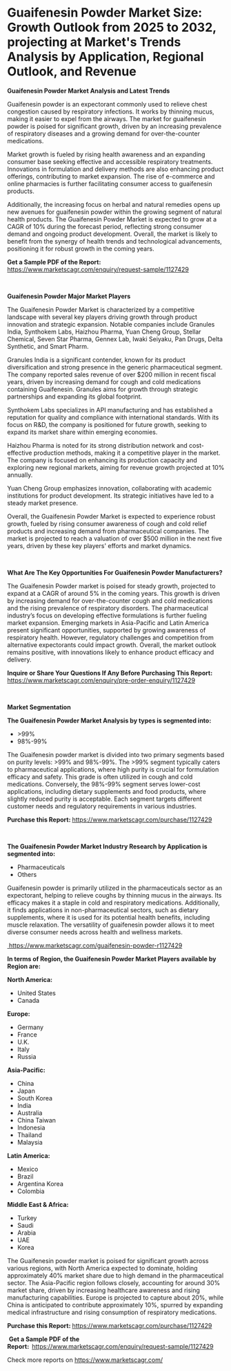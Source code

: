 <p><h1>Guaifenesin Powder Market Size: Growth Outlook from 2025 to 2032, projecting at Market's Trends Analysis by Application, Regional Outlook, and Revenue</h1></p><p><strong>Guaifenesin Powder Market Analysis and Latest Trends</strong></p>
<p><p>Guaifenesin powder is an expectorant commonly used to relieve chest congestion caused by respiratory infections. It works by thinning mucus, making it easier to expel from the airways. The market for guaifenesin powder is poised for significant growth, driven by an increasing prevalence of respiratory diseases and a growing demand for over-the-counter medications.</p><p>Market growth is fueled by rising health awareness and an expanding consumer base seeking effective and accessible respiratory treatments. Innovations in formulation and delivery methods are also enhancing product offerings, contributing to market expansion. The rise of e-commerce and online pharmacies is further facilitating consumer access to guaifenesin products.</p><p>Additionally, the increasing focus on herbal and natural remedies opens up new avenues for guaifenesin powder within the growing segment of natural health products. The Guaifenesin Powder Market is expected to grow at a CAGR of 10% during the forecast period, reflecting strong consumer demand and ongoing product development. Overall, the market is likely to benefit from the synergy of health trends and technological advancements, positioning it for robust growth in the coming years.</p></p>
<p><strong>Get a Sample PDF of the Report:&nbsp;</strong> <a href="https://www.marketscagr.com/enquiry/request-sample/1127429?utm_campaign=1944&utm_medium=2&utm_source=Github&utm_content=ia&utm_term=06032025&utm_id=guaifenesin-powder">https://www.marketscagr.com/enquiry/request-sample/1127429</a></p>
<p>&nbsp;</p>
<p><strong>Guaifenesin Powder Major Market Players</strong></p>
<p><p>The Guaifenesin Powder Market is characterized by a competitive landscape with several key players driving growth through product innovation and strategic expansion. Notable companies include Granules India, Synthokem Labs, Haizhou Pharma, Yuan Cheng Group, Stellar Chemical, Seven Star Pharma, Gennex Lab, Iwaki Seiyaku, Pan Drugs, Delta Synthetic, and Smart Pharm.</p><p>Granules India is a significant contender, known for its product diversification and strong presence in the generic pharmaceutical segment. The company reported sales revenue of over $200 million in recent fiscal years, driven by increasing demand for cough and cold medications containing Guaifenesin. Granules aims for growth through strategic partnerships and expanding its global footprint.</p><p>Synthokem Labs specializes in API manufacturing and has established a reputation for quality and compliance with international standards. With its focus on R&D, the company is positioned for future growth, seeking to expand its market share within emerging economies.</p><p>Haizhou Pharma is noted for its strong distribution network and cost-effective production methods, making it a competitive player in the market. The company is focused on enhancing its production capacity and exploring new regional markets, aiming for revenue growth projected at 10% annually.</p><p>Yuan Cheng Group emphasizes innovation, collaborating with academic institutions for product development. Its strategic initiatives have led to a steady market presence.</p><p>Overall, the Guaifenesin Powder Market is expected to experience robust growth, fueled by rising consumer awareness of cough and cold relief products and increasing demand from pharmaceutical companies. The market is projected to reach a valuation of over $500 million in the next five years, driven by these key players' efforts and market dynamics.</p></p>
<p>&nbsp;</p>
<p><strong>What Are The Key Opportunities For Guaifenesin Powder Manufacturers?</strong></p>
<p><p>The Guaifenesin Powder market is poised for steady growth, projected to expand at a CAGR of around 5% in the coming years. This growth is driven by increasing demand for over-the-counter cough and cold medications and the rising prevalence of respiratory disorders. The pharmaceutical industry’s focus on developing effective formulations is further fueling market expansion. Emerging markets in Asia-Pacific and Latin America present significant opportunities, supported by growing awareness of respiratory health. However, regulatory challenges and competition from alternative expectorants could impact growth. Overall, the market outlook remains positive, with innovations likely to enhance product efficacy and delivery.</p></p>
<p><strong>Inquire or Share Your Questions If Any Before Purchasing This Report:</strong> <a href="https://www.marketscagr.com/enquiry/pre-order-enquiry/1127429?utm_campaign=1944&utm_medium=2&utm_source=Github&utm_content=ia&utm_term=06032025&utm_id=guaifenesin-powder">https://www.marketscagr.com/enquiry/pre-order-enquiry/1127429</a></p>
<p>&nbsp;</p>
<p><strong>Market Segmentation</strong></p>
<p><strong>The Guaifenesin Powder Market Analysis by types is segmented into:</strong></p>
<p><ul><li>>99%</li><li>98%-99%</li></ul></p>
<p><p>The Guaifenesin powder market is divided into two primary segments based on purity levels: >99% and 98%-99%. The >99% segment typically caters to pharmaceutical applications, where high purity is crucial for formulation efficacy and safety. This grade is often utilized in cough and cold medications. Conversely, the 98%-99% segment serves lower-cost applications, including dietary supplements and food products, where slightly reduced purity is acceptable. Each segment targets different customer needs and regulatory requirements in various industries.</p></p>
<p><strong>Purchase this Report:&nbsp;</strong><a href="https://www.marketscagr.com/purchase/1127429?utm_campaign=1944&utm_medium=2&utm_source=Github&utm_content=ia&utm_term=06032025&utm_id=guaifenesin-powder">https://www.marketscagr.com/purchase/1127429</a></p>
<p>&nbsp;</p>
<p><strong>The Guaifenesin Powder Market Industry Research by Application is segmented into:</strong></p>
<p><ul><li>Pharmaceuticals</li><li>Others</li></ul></p>
<p><p>Guaifenesin powder is primarily utilized in the pharmaceuticals sector as an expectorant, helping to relieve coughs by thinning mucus in the airways. Its efficacy makes it a staple in cold and respiratory medications. Additionally, it finds applications in non-pharmaceutical sectors, such as dietary supplements, where it is used for its potential health benefits, including muscle relaxation. The versatility of guaifenesin powder allows it to meet diverse consumer needs across health and wellness markets.</p></p>
<p><a href="https://www.marketscagr.com/guaifenesin-powder-r1127429?utm_campaign=1944&utm_medium=2&utm_source=Github&utm_content=ia&utm_term=06032025&utm_id=guaifenesin-powder">&nbsp;https://www.marketscagr.com/guaifenesin-powder-r1127429</a></p>
<p><strong>In terms of Region, the Guaifenesin Powder Market Players available by Region are:</strong></p>
<p>
    <p> <strong> North America: </strong>
        <ul>
            <li>United States</li>
            <li>Canada</li>
        </ul>
        </p> 
    <p> <strong> Europe: </strong>
        <ul>
            <li>Germany</li>
            <li>France</li>
            <li>U.K.</li>
            <li>Italy</li>
            <li>Russia</li>
        </ul>
        </p> 
    <p> <strong> Asia-Pacific: </strong>
        <ul>
            <li>China</li>
            <li>Japan</li>
            <li>South Korea</li>
            <li>India</li>
            <li>Australia</li>
            <li>China Taiwan</li>
            <li>Indonesia</li>
            <li>Thailand</li>
            <li>Malaysia</li>
        </ul>
        </p> 
    <p> <strong> Latin America: </strong>
        <ul>
            <li>Mexico</li>
            <li>Brazil</li>
            <li>Argentina Korea</li>
            <li>Colombia</li>
        </ul>
        </p> 
    <p> <strong> Middle East & Africa: </strong>
        <ul>
            <li>Turkey</li>
            <li>Saudi</li>
            <li>Arabia</li>
            <li>UAE</li>
            <li>Korea</li>
        </ul>
    </p>
    </p>
<p><p>The Guaifenesin powder market is poised for significant growth across various regions, with North America expected to dominate, holding approximately 40% market share due to high demand in the pharmaceutical sector. The Asia-Pacific region follows closely, accounting for around 30% market share, driven by increasing healthcare awareness and rising manufacturing capabilities. Europe is projected to capture about 20%, while China is anticipated to contribute approximately 10%, spurred by expanding medical infrastructure and rising consumption of respiratory medications.</p></p>
<p><strong>Purchase this Report: </strong><a href="https://www.marketscagr.com/purchase/1127429?utm_campaign=1944&utm_medium=2&utm_source=Github&utm_content=ia&utm_term=06032025&utm_id=guaifenesin-powder">https://www.marketscagr.com/purchase/1127429</a></p>
<p>&nbsp;<strong>Get a Sample PDF of the Report:&nbsp;&nbsp;</strong><a href="https://www.marketscagr.com/enquiry/request-sample/1127429?utm_campaign=1944&utm_medium=2&utm_source=Github&utm_content=ia&utm_term=06032025&utm_id=guaifenesin-powder">https://www.marketscagr.com/enquiry/request-sample/1127429</a></p>
<p><strong></strong></p>
<p>Check more reports on <a href="https://www.marketscagr.com/?utm_campaign=1944&utm_medium=2&utm_source=Github&utm_content=ia&utm_term=06032025&utm_id=guaifenesin-powder">https://www.marketscagr.com/</a></p>
